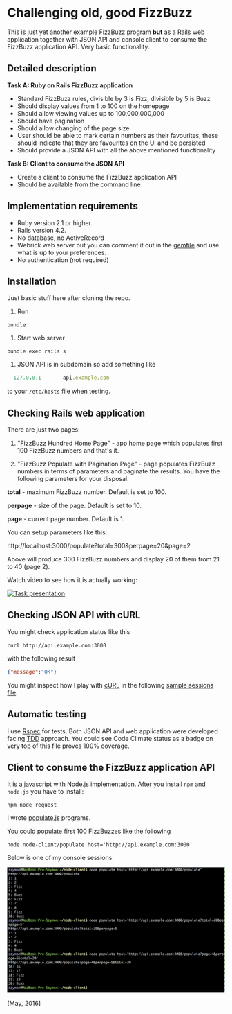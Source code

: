 # Challenging old, good FizzBuzz

This is just yet another example FizzBuzz program **but** as a Rails web application together with JSON API and console client to consume the FizzBuzz application API. Very basic functionality.


## Detailed description

**Task A: Ruby on Rails FizzBuzz application**

* Standard FizzBuzz rules, divisible by 3 is Fizz, divisible by 5 is Buzz
* Should display values from 1 to 100 on the homepage
* Should allow viewing values up to 100,000,000,000
* Should have pagination
* Should allow changing of the page size
* User should be able to mark certain numbers as their favourites, these should indicate that they are favourites on the UI and be persisted
* Should provide a JSON API with all the above mentioned functionality

**Task B: Client to consume the JSON API**

* Create a client to consume the FizzBuzz application API
* Should be available from the command line

## Implementation requirements

* Ruby version 2.1 or higher.
* Rails version 4.2.
* No database, no ActiveRecord
* Webrick web server but you can comment it out in the [gemfile](Gemfile) and use what is up to your preferences.
* No authentication (not required)


## Installation

Just basic stuff here after cloning the repo.

1. Run
  ```
  bundle
  ```
1. Start web server
  ```
  bundle exec rails s
  ```
1. JSON API is in subdomain so add something like
  ```ruby
    127.0.0.1       api.example.com 
  ```

to your `/etc/hosts` file when testing.


## Checking Rails web application

There are just two pages:

1. "FizzBuzz Hundred Home Page" - app home page which populates first 100 FizzBuzz numbers and that's it.

2. "FizzBuzz Populate with Pagination Page" - page populates FizzBuzz numbers in terms of parameters and paginate the results. You have the following parameters for your disposal:

  **total** - maximum FizzBuzz number. Default is set to 100.

  **perpage** - size of the page. Default is set to 10.

  **page** - current page number. Default is 1.

You can setup parameters like this:

http://localhost:3000/populate?total=300&perpage=20&page=2

Above will produce 300 FizzBuzz numbers and display 20 of them from 21 to 40 (page 2).

Watch video to see how it is actually working:

[![Task presentation](http://img.youtube.com/vi/YgZH3bGb608/0.jpg)](http://www.youtube.com/watch?v=YgZH3bGb608)

## Checking JSON API with cURL

You might check application status like this

  ```console
  curl http://api.example.com:3000
  ```

with the following result

  ```json
  {"message":"OK"}
  ```

You might inspect how I play with [cURL](https://en.wikipedia.org/wiki/CURL) in the following [sample sessions file](CURL.md).


## Automatic testing

I use [Rspec](http://rspec.info/) for tests. Both JSON API and web application were developed facing [TDD](https://en.wikipedia.org/wiki/Test-driven_development) approach. You could see Code Climate status as a badge on very top of this file proves 100% coverage.

## Client to consume the FizzBuzz application API

It is a javascript with Node.js implementation. After you install ```npm``` and ```node.js``` you have to install:

  ```console
  npm node request
  ```

I wrote [populate.js](node-client/populate.js) programs.

You could populate first 100 FizzBuzzes like the following

  ```console
  node node-client/populate host='http://api.example.com:3000'
  ```

Below is one of my console sessions:

![Screentshot](fizzbuzz-console.png)

[May, 2016]
